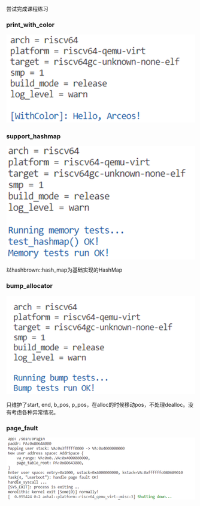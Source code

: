 尝试完成课程练习

### print_with_color

![](<../../assets/Week3-4 (12.30)/image.png>)
 

### support_hashmap

![](<../../assets/Week3-4 (12.30)/image-1.png>)

以hashbrown::hash_map为基础实现的HashMap


### bump_allocator

![](<../../assets/Week3-4 (12.30)/image-2.png>)

只维护了start, end, b_pos, p_pos，在alloc的时候移动pos，不处理dealloc。没有考虑各种异常情况。

### page_fault
 
![](<../../assets/Week3-4 (12.30)/image-3.png>)
